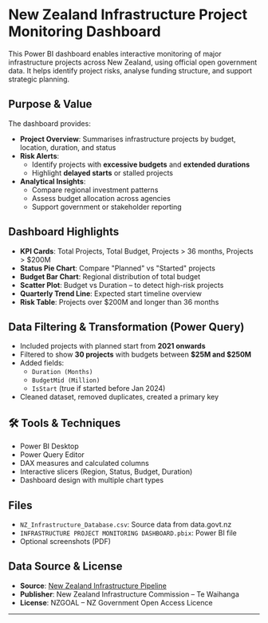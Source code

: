 # New Zealand Infrastructure Project Monitoring Dashboard

This Power BI dashboard enables interactive monitoring of major infrastructure projects across New Zealand, using official open government data. It helps identify project risks, analyse funding structure, and support strategic planning.

##  Purpose & Value

The dashboard provides:

- **Project Overview**: Summarises infrastructure projects by budget, location, duration, and status
- **Risk Alerts**:
  - Identify projects with **excessive budgets** and **extended durations**
  - Highlight **delayed starts** or stalled projects
- **Analytical Insights**:
  - Compare regional investment patterns
  - Assess budget allocation across agencies
  - Support government or stakeholder reporting

##  Dashboard Highlights

- **KPI Cards**: Total Projects, Total Budget, Projects > 36 months, Projects > $200M
- **Status Pie Chart**: Compare "Planned" vs "Started" projects
- **Budget Bar Chart**: Regional distribution of total budget
- **Scatter Plot**: Budget vs Duration – to detect high-risk projects
- **Quarterly Trend Line**: Expected start timeline overview
- **Risk Table**: Projects over $200M and longer than 36 months

##  Data Filtering & Transformation (Power Query)

- Included projects with planned start from **2021 onwards**
- Filtered to show **30 projects** with budgets between **$25M and $250M**
- Added fields:
  - `Duration (Months)`
  - `BudgetMid (Million)`
  - `IsStart` (true if started before Jan 2024)
- Cleaned dataset, removed duplicates, created a primary key

## 🛠 Tools & Techniques

- Power BI Desktop
- Power Query Editor
- DAX measures and calculated columns
- Interactive slicers (Region, Status, Budget, Duration)
- Dashboard design with multiple chart types

##  Files

- `NZ_Infrastructure_Database.csv`: Source data from data.govt.nz
- `INFRASTRUCTURE PROJECT MONITORING DASHBOARD.pbix`: Power BI file
- Optional screenshots (PDF)

##  Data Source & License

- **Source**: [New Zealand Infrastructure Pipeline](https://catalogue.data.govt.nz/dataset/new-zealand-infrastructure-pipeline)
- **Publisher**: New Zealand Infrastructure Commission – Te Waihanga
- **License**: NZGOAL – NZ Government Open Access Licence

---

